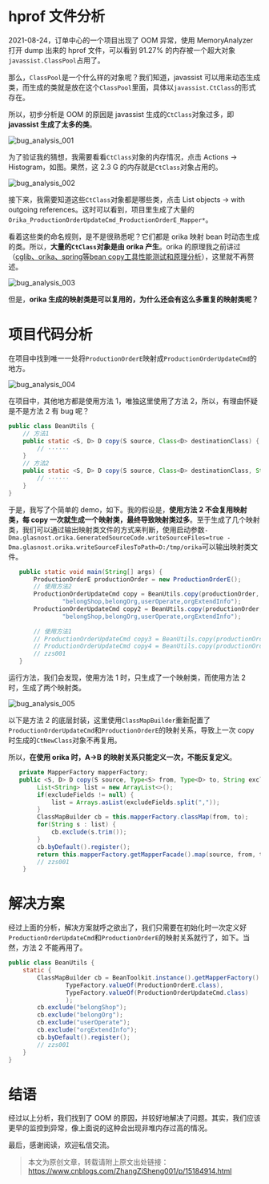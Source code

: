 # hprof 文件分析

2021-08-24，订单中心的一个项目出现了 OOM 异常，使用 MemoryAnalyzer 打开 dump 出来的 hprof 文件，可以看到 91.27% 的内存被一个超大对象`javassist.ClassPool`占用了。

那么，`ClassPool`是一个什么样的对象呢？我们知道，javassist 可以用来动态生成类，而生成的类就是放在这个`ClassPool`里面，具体以`javassist.CtClass`的形式存在。

所以，初步分析是 OOM 的原因是 javassist 生成的`CtClass`对象过多，即 **javassist 生成了太多的类**。

![bug_analysis_001](https://img2020.cnblogs.com/blog/1731892/202108/1731892-20210825143217250-1765766432.png)

为了验证我的猜想，我需要看看`CtClass`对象的内存情况，点击 Actions -> Histogram，如图。果然，这 2.3 G 的内存就是`CtClass`对象占用的。

![bug_analysis_002](https://img2020.cnblogs.com/blog/1731892/202108/1731892-20210825143234833-1336922419.png)

接下来，我需要知道这些`CtClass`对象都是哪些类，点击 List objects -> with outgoing references。这时可以看到，项目里生成了大量的`Orika_ProductionOrderUpdateCmd_ProductionOrderE_Mapper*`。

看着这些类的命名规则，是不是很熟悉呢？它们都是 orika 映射 bean 时动态生成的类。所以，**大量的`CtClass`对象是由 orika 产生**。orika 的原理我之前讲过（[cglib、orika、spring等bean copy工具性能测试和原理分析](https://www.cnblogs.com/ZhangZiSheng001/p/14108080.html)），这里就不再赘述。

![bug_analysis_003](https://img2020.cnblogs.com/blog/1731892/202108/1731892-20210825143249141-1451740867.png)

但是，**orika 生成的映射类是可以复用的，为什么还会有这么多重复的映射类呢？**

# 项目代码分析

在项目中找到唯一一处将`ProductionOrderE`映射成`ProductionOrderUpdateCmd`的地方。

![bug_analysis_004](https://img2020.cnblogs.com/blog/1731892/202108/1731892-20210825143303810-797090246.png)

在项目中，其他地方都是使用方法 1，唯独这里使用了方法 2，所以，有理由怀疑是不是方法 2 有 bug 呢？

```java
public class BeanUtils {
    // 方法1
    public static <S, D> D copy(S source, Class<D> destinationClass) {
        // ······
    }
    // 方法2
    public static <S, D> D copy(S source, Class<D> destinationClass, String excludeFields) {
        // ······
    }
}
```

于是，我写了个简单的 demo，如下。我的假设是，**使用方法 2 不会复用映射类，每 copy 一次就生成一个映射类，最终导致映射类过多**。至于生成了几个映射类，我们可以通过输出映射类文件的方式来判断，使用启动参数`-Dma.glasnost.orika.GeneratedSourceCode.writeSourceFiles=true -Dma.glasnost.orika.writeSourceFilesToPath=D:/tmp/orika`可以输出映射类文件。

```java
   public static void main(String[] args) {
       ProductionOrderE productionOrder = new ProductionOrderE();
       // 使用方法2
       ProductionOrderUpdateCmd copy = BeanUtils.copy(productionOrder, ProductionOrderUpdateCmd.class, 
               "belongShop,belongOrg,userOperate,orgExtendInfo");
       ProductionOrderUpdateCmd copy2 = BeanUtils.copy(productionOrder, ProductionOrderUpdateCmd.class, 
               "belongShop,belongOrg,userOperate,orgExtendInfo");
       
       // 使用方法1
       // ProductionOrderUpdateCmd copy3 = BeanUtils.copy(productionOrder, ProductionOrderUpdateCmd.class);
       // ProductionOrderUpdateCmd copy4 = BeanUtils.copy(productionOrder, ProductionOrderUpdateCmd.class);
       // zzs001
   }
```

运行方法，我们会发现，使用方法 1 时，只生成了一个映射类，而使用方法 2 时，生成了两个映射类。

![bug_analysis_005](https://img2020.cnblogs.com/blog/1731892/202108/1731892-20210825143319849-1525598382.png)

以下是方法 2 的底层封装，这里使用`ClassMapBuilder`重新配置了`ProductionOrderUpdateCmd`和`ProductionOrderE`的映射关系，导致上一次 copy 时生成的`CtNewClass`对象不再复用。

所以，**在使用 orika 时，A->B 的映射关系只能定义一次，不能反复定义**。

```java
   private MapperFactory mapperFactory; 
   public <S, D> D copy(S source, Type<S> from, Type<D> to, String excludeFields) {
        List<String> list = new ArrayList<>();
        if(excludeFields != null) {
            list = Arrays.asList(excludeFields.split(","));
        }
        ClassMapBuilder cb = this.mapperFactory.classMap(from, to);
        for(String s : list) {
            cb.exclude(s.trim());
        }
        cb.byDefault().register();
        return this.mapperFactory.getMapperFacade().map(source, from, to);
        // zzs001
    }
```

# 解决方案

经过上面的分析，解决方案就呼之欲出了，我们只需要在初始化时一次定义好`ProductionOrderUpdateCmd`和`ProductionOrderE`的映射关系就行了，如下。当然，方法 2 不能再用了。

```java
public class BeanUtils {
    static {
        ClassMapBuilder cb = BeanToolkit.instance().getMapperFactory().classMap(
                TypeFactory.valueOf(ProductionOrderE.class), 
                TypeFactory.valueOf(ProductionOrderUpdateCmd.class)
                );
        cb.exclude("belongShop");
        cb.exclude("belongOrg");
        cb.exclude("userOperate");
        cb.exclude("orgExtendInfo");
        cb.byDefault().register();
        // zzs001
    }
}
```

# 结语

经过以上分析，我们找到了 OOM 的原因，并较好地解决了问题。其实，我们应该更早的监控到异常，像上面说的这种会出现非堆内存过高的情况。

最后，感谢阅读，欢迎私信交流。

> 本文为原创文章，转载请附上原文出处链接：https://www.cnblogs.com/ZhangZiSheng001/p/15184914.html
